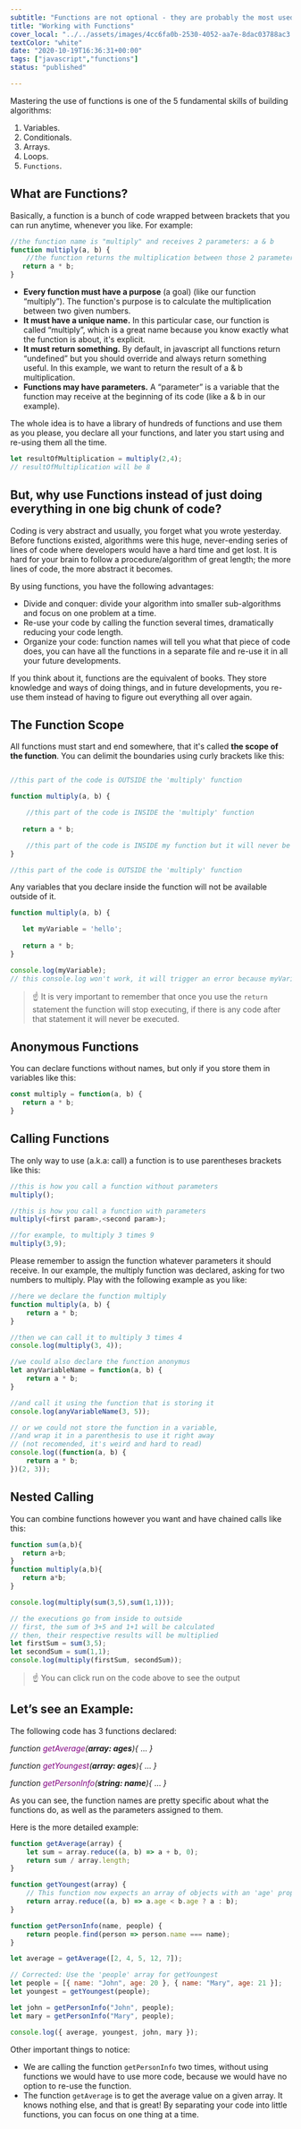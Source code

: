 ```yaml
---
subtitle: "Functions are not optional - they are probably the most used feature in any programming language. They let you separate your code into smaller mini-programs where each one takes care of its own thing. Divide and conquer!"
title: "Working with Functions"
cover_local: "../../assets/images/4cc6fa0b-2530-4052-aa7e-8dac03788ac3.png"
textColor: "white"
date: "2020-10-19T16:36:31+00:00"
tags: ["javascript","functions"]
status: "published"

---
```


Mastering the use of functions is one of the 5 fundamental skills of building algorithms:

1. Variables.
2. Conditionals.
3. Arrays.
4. Loops.
5. `Functions`.

## What are Functions?

Basically, a function is a bunch of code wrapped between brackets that you can run anytime, whenever you like. For example:

```javascript 
//the function name is "multiply" and receives 2 parameters: a & b 
function multiply(a, b) {
    //the function returns the multiplication between those 2 parameters
   return a * b;
}
```

+ **Every function must have a purpose** (a goal) (like our function “multiply”). The function's purpose is to calculate the multiplication between two given numbers.
+ **It must have a unique name.** In this particular case, our function is called “multiply”, which is a great name because you know exactly what the function is about, it's explicit.
+ **It must return something.** By default, in javascript all functions return “undefined” but you should override and always return something useful. In this example, we want to return the result of a & b multiplication.
+ **Functions may have parameters.** A “parameter” is a variable that the function may receive at the beginning of its code (like a & b in our example).

The whole idea is to have a library of hundreds of functions and use them as you please, you declare all your functions, and later you start using and re-using them all the time.

```javascript
let resultOfMultiplication = multiply(2,4);
// resultOfMultiplication will be 8
```

## But, why use Functions instead of just doing everything in one big chunk of code?

Coding is very abstract and usually, you forget what you wrote yesterday. Before functions existed, algorithms were this huge, never-ending series of lines of code where developers would have a hard time and get lost. It is hard for your brain to follow a procedure/algorithm of great length; the more lines of code, the more abstract it becomes.

By using functions, you have the following advantages:

+ Divide and conquer: divide your algorithm into smaller sub-algorithms and focus on one problem at a time.
+ Re-use your code by calling the function several times, dramatically reducing your code length.
+ Organize your code: function names will tell you what that piece of code does, you can have all the functions in a separate file and re-use it in all your future developments.

If you think about it, functions are the equivalent of books. They store knowledge and ways of doing things, and in future developments, you re-use them instead of having to figure out everything all over again.

## The Function Scope

All functions must start and end somewhere, that it's called **the scope of the function**. You can delimit the boundaries using curly brackets like this:

```javascript 

//this part of the code is OUTSIDE the 'multiply' function 

function multiply(a, b) {

    //this part of the code is INSIDE the 'multiply' function 
   
   return a * b;

    //this part of the code is INSIDE my function but it will never be executed because it is located AFTER the return statement. 
}

//this part of the code is OUTSIDE the 'multiply' function 
```

Any variables that you declare inside the function will not be available outside of it.

```javascript
function multiply(a, b) {

   let myVariable = 'hello';
   
   return a * b;
}

console.log(myVariable);
// this console.log won't work, it will trigger an error because myVariable was declared inside the function multiply, therefore it is not available outside. 

```

> ☝ It is very important to remember that once you use the `return` statement the function will stop executing, if there is any code after that statement it will never be executed.

## Anonymous Functions

You can declare functions without names, but only if you store them in variables like this:

```javascript
const multiply = function(a, b) {
   return a * b;
}
```

## Calling Functions

The only way to use (a.k.a: call) a function is to use parentheses brackets like this:

```javascript
//this is how you call a function without parameters 
multiply();

//this is how you call a function with parameters 
multiply(<first param>,<second param>);

//for example, to multiply 3 times 9 
multiply(3,9);
```

Please remember to assign the function whatever parameters it should receive. In our example, the multiply function was declared, asking for two numbers to multiply. Play with the following example as you like:

```js runable=true
//here we declare the function multiply
function multiply(a, b) {
	return a * b;
}

//then we can call it to multiply 3 times 4
console.log(multiply(3, 4));

//we could also declare the function anonymus
let anyVariableName = function(a, b) {
	return a * b;
}

//and call it using the function that is storing it
console.log(anyVariableName(3, 5));

// or we could not store the function in a variable, 
//and wrap it in a parenthesis to use it right away
// (not recomended, it's weird and hard to read)
console.log((function(a, b) {
	return a * b;
})(2, 3));
```

## Nested Calling

You can combine functions however you want and have chained calls like this:

```javascript runable=true
function sum(a,b){
   return a+b;
}
function multiply(a,b){
   return a*b;
}

console.log(multiply(sum(3,5),sum(1,1)));

// the executions go from inside to outside 
// first, the sum of 3+5 and 1+1 will be calculated 
// then, their respective results will be multiplied 
let firstSum = sum(3,5);
let secondSum = sum(1,1);
console.log(multiply(firstSum, secondSum));
```

> :point_up: You can click run on the code above to see the output

## Let’s see an Example:

The following code has 3 functions declared:

*function <span style="color:purple">getAverage</span>(**array: ages**){*
     ...
*}*

*function <span style="color:purple">getYoungest</span>(**array: ages**){*
     ...
*}*

*function <span style="color:purple">getPersonInfo</span>(**string: name**){*
     ...
*}*

As you can see, the function names are pretty specific about what the functions do, as well as the parameters assigned to them.

Here is the more detailed example:

```js runable=true
function getAverage(array) {
    let sum = array.reduce((a, b) => a + b, 0);
    return sum / array.length;
}

function getYoungest(array) {
    // This function now expects an array of objects with an 'age' property
    return array.reduce((a, b) => a.age < b.age ? a : b);
}

function getPersonInfo(name, people) {
    return people.find(person => person.name === name);
}

let average = getAverage([2, 4, 5, 12, 7]);

// Corrected: Use the 'people' array for getYoungest
let people = [{ name: "John", age: 20 }, { name: "Mary", age: 21 }];
let youngest = getYoungest(people);

let john = getPersonInfo("John", people);
let mary = getPersonInfo("Mary", people);

console.log({ average, youngest, john, mary });

```

Other important things to notice:

+ We are calling the function `getPersonInfo` two times, without using functions we would have to use more code, because we would have no option to re-use the function.
+ The function `getAverage` is to get the average value on a given array. It knows nothing else, and that is great! By separating your code into little functions, you can focus on one thing at a time.
